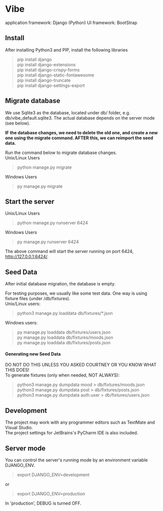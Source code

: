 # Vibe

application framework: Django (Python)
UI framework: BootStrap


## Install 

After installing Python3 and PIP, install the following libraries

> pip install django  
> pip install django-extensions  
> pip install django-crispy-forms  
> pip install django-static-fontawesome  
> pip install django-truncate  
> pip install django-settings-export

## Migrate database

We use Sqlite3 as the database, located under db/ folder, e.g. db/vibe_default.sqlite3.  The actual database depends on the server mode (see below). 

**IF the database changes, we need to delete the old one, and create a new one using the migrate command. AFTER this, we can reimport the seed data.**  

Run the command below to migrate database changes.    
Unix/Linux Users
>  python manage.py migrate

Windows Users
> py manage.py migrate

## Start the server
Unix/Linux Users
> python manage.py runserver 6424

Windows Users
> py manage.py runserver 6424

The above command will start the server running on port 6424, http://127.0.0.1:6424/.

## Seed Data

After initial database migration, the database is empty.

For testing purposes, we usually like some test data. One way is using fixture files (under /db/fixtures).  
Unix/Linux users:

> python3 manage.py loaddata db/fixtures/*.json 

Windows users:
> py manage.py loaddata db/fixtures/users.json  
> py manage.py loaddata db/fixtures/moods.json  
> py manage.py loaddata db/fixtures/posts.json  

#### Generating new Seed Data  
DO NOT DO THIS UNLESS YOU ASKED COURTNEY OR YOU KNOW WHAT THIS DOES!  
To generate fixtures (only when needed, NOT ALWAYS):

> python3 manage.py dumpdata mood > db/fixtures/moods.json  
> python3 manage.py dumpdata post > db/fixtures/posts.json  
> python3 manage.py dumpdata auth.user > db/fixtures/users.json  

## Development

The project may work with any programmer editors such as TextMate and Visual Studio.  
The project settings for JetBrains's PyCharm IDE is also included. 


## Server mode

You can control the server's running mode by an environment variable DJANGO_ENV.

> export DJANGO_ENV=development

or 

> export DJANGO_ENV=production

In 'production', DEBUG is turned OFF.


